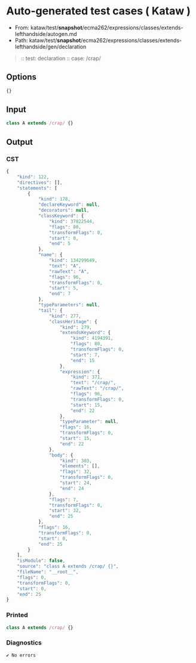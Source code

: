 # Auto-generated test cases ( Kataw )
- From: kataw/test/__snapshot__/ecma262/expressions/classes/extends-lefthandside/autogen.md
- Path: kataw/test/__snapshot__/ecma262/expressions/classes/extends-lefthandside/gen/declaration
> :: test: declaration
> :: case: /crap/
## Options

`````js
{}
`````
## Input

`````js
class A extends /crap/ {}
`````
## Output

### CST

```javascript
{
    "kind": 122,
    "directives": [],
    "statements": [
        {
            "kind": 178,
            "declareKeyword": null,
            "decorators": null,
            "classKeyword": {
                "kind": 37822544,
                "flags": 80,
                "transformFlags": 0,
                "start": 0,
                "end": 5
            },
            "name": {
                "kind": 134299649,
                "text": "A",
                "rawText": "A",
                "flags": 96,
                "transformFlags": 0,
                "start": 5,
                "end": 7
            },
            "typeParameters": null,
            "tail": {
                "kind": 277,
                "classHeritage": {
                    "kind": 279,
                    "extendsKeyword": {
                        "kind": 4194391,
                        "flags": 80,
                        "transformFlags": 0,
                        "start": 7,
                        "end": 15
                    },
                    "expression": {
                        "kind": 371,
                        "text": "/crap/",
                        "rawText": "/crap/",
                        "flags": 96,
                        "transformFlags": 0,
                        "start": 15,
                        "end": 22
                    },
                    "typeParameter": null,
                    "flags": 16,
                    "transformFlags": 0,
                    "start": 15,
                    "end": 22
                },
                "body": {
                    "kind": 303,
                    "elements": [],
                    "flags": 32,
                    "transformFlags": 0,
                    "start": 24,
                    "end": 24
                },
                "flags": 7,
                "transformFlags": 0,
                "start": 32,
                "end": 25
            },
            "flags": 16,
            "transformFlags": 0,
            "start": 0,
            "end": 25
        }
    ],
    "isModule": false,
    "source": "class A extends /crap/ {}",
    "fileName": "__root__",
    "flags": 0,
    "transformFlags": 0,
    "start": 0,
    "end": 25
}
```

### Printed

```javascript
class A extends /crap/ {}
```

### Diagnostics

```javascript
✔ No errors
```

